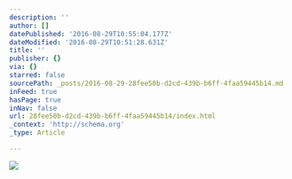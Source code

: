 ```yaml
---
description: ''
author: []
datePublished: '2016-08-29T10:55:04.177Z'
dateModified: '2016-08-29T10:51:28.631Z'
title: ''
publisher: {}
via: {}
starred: false
sourcePath: _posts/2016-08-29-28fee50b-d2cd-439b-b6ff-4faa59445b14.md
inFeed: true
hasPage: true
inNav: false
url: 28fee50b-d2cd-439b-b6ff-4faa59445b14/index.html
_context: 'http://schema.org'
_type: Article

---
```

![](https://the-grid-user-content.s3-us-west-2.amazonaws.com/eba4bf2e-080a-4772-a4c3-51409052d7f7.jpg)